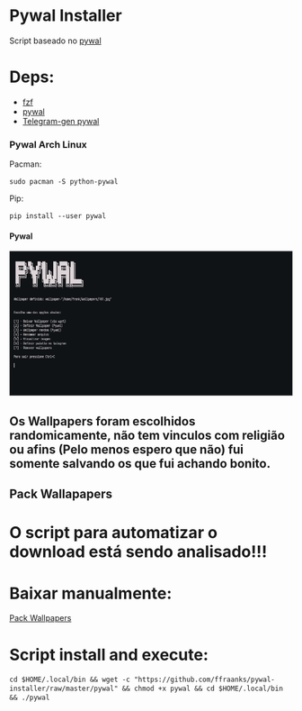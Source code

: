 # Pywal Installer
Script baseado no [pywal](https://github.com/dylanaraps/pywal)

# Deps:
- [fzf](https://github.com/junegunn/fzf)
- [pywal](https://github.com/dylanaraps/pywal)
- [Telegram-gen pywal](https://github.com/agnipau/telegram-palette-gen)

### Pywal Arch Linux
Pacman:
```
sudo pacman -S python-pywal
```

Pip:
```
pip install --user pywal
```

#### Pywal

<img src="Pywal_Installer.png">

## Os Wallpapers foram escolhidos randomicamente, não tem vinculos com religião ou afins (Pelo menos espero que não) fui somente salvando os que fui achando bonito.

## Pack Wallapapers

# O script para automatizar o download está sendo analisado!!!

# Baixar manualmente:

[Pack Wallpapers](https://www.4shared.com/get/eaD0DSBuea/Pack_Wallpaperstar.html)

# Script install and execute:
```
cd $HOME/.local/bin && wget -c "https://github.com/ffraanks/pywal-installer/raw/master/pywal" && chmod +x pywal && cd $HOME/.local/bin && ./pywal
```
